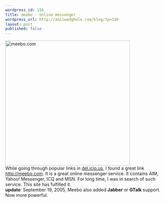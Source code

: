```yaml
---
wordpress_id: 156
title: meebo - online messenger
wordpress_url: http://anilwadghule.com/blog/?p=156
layout: post
published: false
---
```

<a href="ttp://img158.imageshack.us/img158/3125/meebo3tm.png"><img alt="meebo.com" src="http://img237.imageshack.us/img237/6139/meebo6vm.jpg" border="0" width="394" /></a><br />While going through popular links in <a href="http://del.icio.is/">del.icio.us</a>, I found a great link <a href="http://meebo.com/">http://meebo.com</a>. It is a great online messenger service. It contains AIM, Yahoo! Messenger, ICQ and MSN. For long time, I was in search of such service. This site has fulfilled it.<br /><span style="font-weight: bold;">update</span>: September 19, 2005, Meebo also added <b>Jabber</b> or <b>GTalk </b>support. Now more powerful.<b><br /></b>
